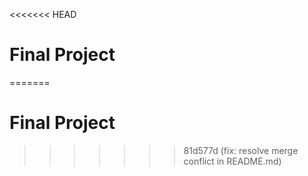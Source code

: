 <<<<<<< HEAD
# Final Project


=======
# Final Project 
>>>>>>> 81d577d (fix: resolve merge conflict in README.md)
